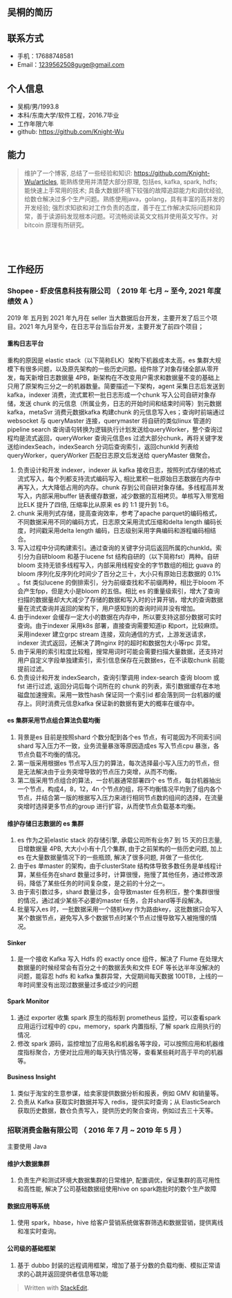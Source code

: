 ## 吴桐的简历
## 联系方式
- 手机：17688748581
- Email：1239562508guge@gmail.com 


## 个人信息

 - 吴桐/男/1993.8 
 - 本科/东南大学/软件工程，2016.7毕业
 - 工作年限六年
 - github: https://github.com/Knight-Wu

## 能力
> 维护了一个博客, 总结了一些经验和知识: https://github.com/Knight-Wu/articles, 能熟练使用并清楚大部分原理, 包括es, kafka, spark, hdfs; 能快速上手常用的技术; 具备大数据环境下较强的故障追踪能力和调优经验, 给数仓解决过多个生产问题。熟练使用java，golang，具有丰富的高并发的开发经验; 强烈求知欲和对工作负责的态度，善于在工作解决实际问题和异常，善于读源码发现根本问题。可流畅阅读英文文档并使用英文写作。对 bitcoin 原理有所研究。


<br />
<br />

## 工作经历

### Shopee - 虾皮信息科技有限公司 （ 2019 年 七月 ~  至今, 2021 年度绩效 A ）
2019 年 五月到 2021 年九月在 seller 当大数据后台开发，主要开发了后三个项目。2021 年九月至今，在日志平台当后台开发，主要开发了前四个项目；
#### 重构日志平台
重构的原因是 elastic stack（以下简称ELK）架构下机器成本太高，es 集群大规模下有很多问题，以及原先架构的一些历史问题。组件除了对象存储全部从零开发，每天新增日志数据量 4PB，新架构在不改变用户需求和数据量不变的基础上只用了原架构三分之一的机器数量。简要描述一下架构，agent 采集日志后发送到kafka，indexer 消费，流式累积一批日志形成一个chunk 写入公司自研对象存储，发送 chunk 的元信息（所属业务，日志的开始时间和结束时间等）到元数据kafka，metaSvr 消费元数据kafka 构建chunk 的元信息写入es；查询时前端通过websocket 与 queryMaster 连接，querymaster 将自研的类似linux 管道的 pipeline search 查询语句转换为逻辑执行计划发送给queryWorker，整个查询过程均是流式返回，queryWorker 查询元信息es 过滤大部分chunk，再将关键字发送给indexSeach，indexSearch 分词后查询索引，返回chunkId 列表给queryWorker，queryWorker 匹配日志原文后发送给 queryMaster 做聚合。

1. 负责设计和开发 indexer，indexer 从 kafka 接收日志，按照列式存储的格式流式写入，每个列都支持流式编码写入, 相比累积一批原始日志数据在内存中再写入，大大降低占用的内存。chunk 存到公司自研对象存储。多线程高并发写入，内部采用buffer 链表缓存数据，减少数据的互相拷贝。单核写入带宽相比ELK 提升了四倍, 压缩率比从原来 es 的 1:1 提升到 1:6。
2. chunk 采用列式存储，提高查询效率，参考了apache parquet的编码格式，不同数据采用不同的编码方式，日志原文采用流式压缩和delta length 编码长度，时间戳采用delta length 编码，日志级别采用字典编码和游程编码相结合。
3. 写入过程中分词构建索引。通过查询的关键字分词后返回所属的chunkId。索引分为自研bloom 和基于lucene fst 结构自研的（以下简称fst）两种。自研 bloom 支持无锁多线程写入，内部采用线程安全的字节数组的相比 guava 的bloom 序列化反序列化时间少了百分之三十，大小只有原始日志数据的 0.1% 。fst 类似lucene 的倒排索引，分为前缀查找和不前缀两种，相比于bloom 不会产生fpp，但是大小是bloom 的五倍。相比 es 的重量级索引，增大了查询扫描的数据量却大大减少了存储的数据和写入时的计算开销，增大的查询数据量在流式查询并返回的架构下，用户感知到的查询时间并没有增加。
4. 由于indexer 会缓存一定大小的数据在内存中，所以要支持这部分数据可实时查询。由于indexer 采用k8s 部署，直接查询需要知道ip 和port，比较麻烦。采用indexer 建立grpc stream 连接，双向通信的方式，上游发送请求，indexer 流式返回，还解决了跨nginx 时的超时和数据包大小等rpc 异常。
5. 由于采用的索引粒度比较粗，搜常用词时可能会需要扫描大量数据，还支持对用户自定义字段单独建索引，索引信息保存在元数据es，在不读取chunk 前能提前过滤。
6. 负责设计和开发 indexSearch，查询引擎调用 index-search 查询 bloom 或 fst 进行过滤, 返回分词后每个词所在的 chunk 的列表，索引数据缓存在本地磁盘加速搜索。采用一致性hash 保证同一个索引id 都会落到同一台机器的缓存上。同时消费元信息kafka 保证新的数据有更大的概率在缓存中。

#### es 集群采用节点组合算法负载均衡
1. 背景是es 目前是按照shard 个数分配到各个es 节点，有可能因为不同索引间shard 写入压力不一致，业务流量暴涨等原因造成es 写入节点cpu 暴涨，各节点负载不均衡的情况。
2. 第一版采用根据es 节点写入压力的算法，每次选择最小写入压力的节点，但是无法解决由于业务突增导致的节点压力突增，从而不均衡。
3. 第二版采用节点组合的算法，一台机器通常部署四个 es 节点，每台机器抽出一个节点，构成4，8，12，4n 个节点的组，将不均衡情况平均到了组内各个节点，并结合第一版的根据写入压力来进行相同节点数的组间的选择，在流量突增时选择更多节点的group 进行扩容，从而使节点负载基本均衡。

#### 维护存储日志数据的 es 集群
1. es 作为之前elastic stack 的存储引擎, 承载公司所有业务7 到 15 天的日志量, 日增数据量 4PB, 大大小小有十几个集群, 由于之前架构的一些历史问题, 加上es 在大量数据量情况下的一些瓶颈, 解决了很多问题, 并做了一些优化. 
2. 由于es 单master 的架构，由于clusterState 结构体导致多数任务是单线程计算，某些任务在shard 数量过多时，计算很慢，拖慢了其他任务，通过修改源码，降低了某些任务的时间复杂度，是之前的十分之一。
3. 由于索引数过多，shard 数量过多，会导致master 任务积压，整个集群很慢的情况，通过减少某些不必要的master 任务，合并shard等手段解决。
4. 批量写入es 时，一批数据采用一个随机key 作为路由key，这批数据只会写入某个数据节点，避免写入多个数据节点时某个节点过慢导致写入被拖慢的情况。

#### Sinker
 1.  是一个接收 Kafka 写入 Hdfs 的 exactly once 组件，解决了 Flume 在处理大数据量的时候经常会有百分之十的数据丢失和文件 EOF 等长达半年没解决的问题，能容忍 hdfs 和 kafka 集群异常，大促期间每天数据 100TB，上线的一年时间里没有出现过数据量过多或过少的问题

#### Spark Monitor
1. 通过 exporter 收集 spark 原生的指标到 prometheus 监控，可以查看spark 应用运行过程中的 cpu，memory，spark 内置指标, 了解 spark 应用执行的情况.
2. 修改 spark 源码，监控增加了应用名和机器名等字段，可以按照应用和机器维度指标聚合，方便对比应用的每天执行情况等，查看某些耗时高于平均的机器等。

#### Business Insight
1. 类似于淘宝的生意参谋，给卖家提供数据分析和报表，例如 GMV 和销量等。
2. 负责从 Kafka 获取实时数据并写入 redis，提供实时查询；从 ElasticSearch 获取历史数据，数仓负责写入，提供历史的聚合查询，例如过去三十天等。

### 招联消费金融有限公司 （ 2016 年 7 月 ~ 2019 年 5 月 ）
主要使用 Java
#### 维护大数据集群
1. 负责生产和测试环境大数据集群的日常维护, 配置调优，保证集群的高可用性和高性能, 解决了公司基础数据组使用hive on spark跑批时的数个生产故障

#### 数据应用等系统
1. 使用 spark，hbase，hive 给客户营销系统做客群筛选和数据营销，提供离线和准实时查询。

#### 公司级的基础框架
1. 基于 dubbo 封装的远程调用框架，增加了基于分数的负载均衡、模拟正常请求的心跳并返回提供者信息等功能


> Written with [StackEdit](https://stackedit.io/).
